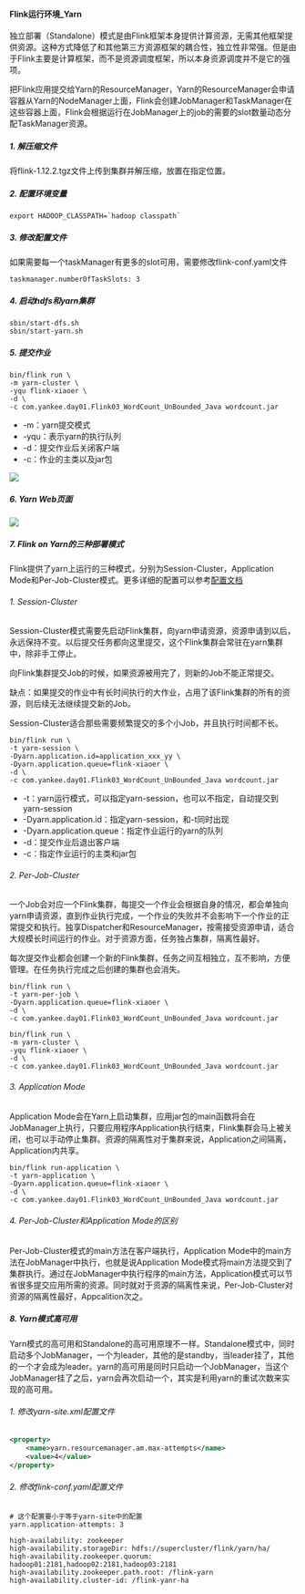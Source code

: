 #### Flink运行环境_Yarn

独立部署（Standalone）模式是由Flink框架本身提供计算资源，无需其他框架提供资源。这种方式降低了和其他第三方资源框架的耦合性，独立性非常强。但是由于Flink主要是计算框架，而不是资源调度框架，所以本身资源调度并不是它的强项。

把Flink应用提交给Yarn的ResourceManager，Yarn的ResourceManager会申请容器从Yarn的NodeManager上面，Flink会创建JobManager和TaskManager在这些容器上面，Flink会根据运行在JobManager上的job的需要的slot数量动态分配TaskManager资源。

##### 1. 解压缩文件

将flink-1.12.2.tgz文件上传到集群并解压缩，放置在指定位置。

##### 2. 配置环境变量

```shell
export HADOOP_CLASSPATH=`hadoop classpath`
```

##### 3. 修改配置文件

如果需要每一个taskManager有更多的slot可用，需要修改flink-conf.yaml文件

```
taskmanager.numberOfTaskSlots: 3
```

##### 4. 启动hdfs和yarn集群

```
sbin/start-dfs.sh
sbin/start-yarn.sh
```

##### 5. 提交作业

```
bin/flink run \
-m yarn-cluster \
-yqu flink-xiaoer \
-d \
-c com.yankee.day01.Flink03_WordCount_UnBounded_Java wordcount.jar
```

- -m：yarn提交模式
- -yqu：表示yarn的执行队列
- -d：提交作业后关闭客户端
- -c：作业的主类以及jar包

![](http://typora-image.test.upcdn.net/images/yarn-cluster-submit.png)

##### 6. Yarn Web页面

![](http://typora-image.test.upcdn.net/images/yarn-cluster-web.png)

##### 7. Flink on Yarn的三种部署模式

Flink提供了yarn上运行的三种模式，分别为Session-Cluster，Application Mode和Per-Job-Cluster模式。更多详细的配置可以参考[配置文档](https://ci.apache.org/projects/flink/flink-docs-release-1.13/docs/deployment/config/)

###### 1. Session-Cluster

Session-Cluster模式需要先启动Flink集群，向yarn申请资源，资源申请到以后，永远保持不变。以后提交任务都向这里提交，这个Flink集群会常驻在yarn集群中，除非手工停止。

向Flink集群提交Job的时候，如果资源被用完了，则新的Job不能正常提交。

缺点：如果提交的作业中有长时间执行的大作业，占用了该Flink集群的所有的资源，则后续无法继续提交新的Job。

Session-Cluster适合那些需要频繁提交的多个小Job，并且执行时间都不长。

```
bin/flink run \
-t yarn-session \
-Dyarn.application.id=application_xxx_yy \
-Dyarn.application.queue=flink-xiaoer \
-d \
-c com.yankee.day01.Flink03_WordCount_UnBounded_Java wordcount.jar
```

- -t：yarn运行模式，可以指定yarn-session，也可以不指定，自动提交到yarn-session
- -Dyarn.application.id：指定yarn-session，和-t同时出现
- -Dyarn.application.queue：指定作业运行的yarn的队列
- -d：提交作业后退出客户端
- -c：指定作业运行的主类和jar包

###### 2. Per-Job-Cluster

一个Job会对应一个Flink集群，每提交一个作业会根据自身的情况，都会单独向yarn申请资源，直到作业执行完成，一个作业的失败并不会影响下一个作业的正常提交和执行。独享Dispatcher和ResourceManager，按需接受资源申请，适合大规模长时间运行的作业。对于资源方面，任务独占集群，隔离性最好。

每次提交作业都会创建一个新的Flink集群，任务之间互相独立，互不影响，方便管理。在任务执行完成之后创建的集群也会消失。

```
bin/flink run \
-t yarn-per-job \
-Dyarn.application.queue=flink-xiaoer \
-d \
-c com.yankee.day01.Flink03_WordCount_UnBounded_Java wordcount.jar
```

```
bin/flink run \
-m yarn-cluster \
-yqu flink-xiaoer \
-d \
-c com.yankee.day01.Flink03_WordCount_UnBounded_Java wordcount.jar
```

###### 3. Application Mode

Application Mode会在Yarn上启动集群，应用jar包的main函数将会在JobManager上执行，只要应用程序Application执行结束，Flink集群会马上被关闭，也可以手动停止集群。资源的隔离性对于集群来说，Application之间隔离，Application内共享。

```
bin/flink run-application \
-t yarn-application \
-Dyarn.application.queue=flink-xiaoer \
-d \
-c com.yankee.day01.Flink03_WordCount_UnBounded_Java wordcount.jar
```

###### 4. Per-Job-Cluster和Application Mode的区别

Per-Job-Cluster模式的main方法在客户端执行，Application Mode中的main方法在JobManager中执行，也就是说Application Mode模式将main方法提交到了集群执行。通过在JobManager中执行程序的main方法，Application模式可以节省很多提交应用所需的资源。同时就对于资源的隔离性来说，Per-Job-Cluster对资源的隔离性最好，Appcalition次之。

##### 8. Yarn模式高可用

Yarn模式的高可用和Standalone的高可用原理不一样。Standalone模式中，同时启动多个JobManager，一个为leader，其他的是standby，当leader挂了，其他的一个才会成为leader。yarn的高可用是同时只启动一个JobManager，当这个JobManager挂了之后，yarn会再次启动一个，其实是利用yarn的重试次数来实现的高可用。

###### 1. 修改yarn-site.xml配置文件

```xml
<property>
    <name>yarn.resourcemanager.am.max-attempts</name>
    <value>4</value>
</property>
```

###### 2. 修改flink-conf.yaml配置文件

```
# 这个配置要小于等于yarn-site中的配置
yarn.application-attempts: 3

high-availability: zookeeper
high-availability.storageDir: hdfs://supercluster/flink/yarn/ha/
high-availability.zookeeper.quorum: hadoop01:2181,hadoop02:2181,hadoop03:2181
high-availability.zookeeper.path.root: /flink-yarn
high-availability.cluster-id: /flink-yanr-ha
```

